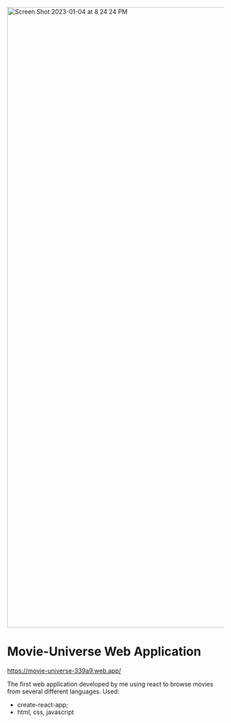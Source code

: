 <img width="1440" alt="Screen Shot 2023-01-04 at 8 24 24 PM" src="https://user-images.githubusercontent.com/58525723/210701590-6578f15c-3e0d-48aa-9039-120f953f3e74.png">

# Movie-Universe Web Application <br>
https://movie-universe-339a9.web.app/


The first web application developed by me using react to browse movies from several different languages. Used:

- create-react-app;
- html, css, javascript

